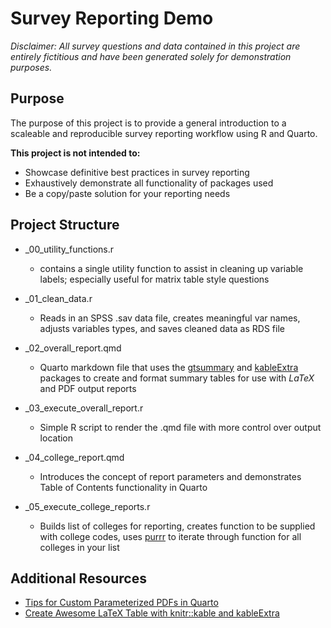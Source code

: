 # Survey Reporting Demo

*Disclaimer: All survey questions and data contained in this project are entirely fictitious and have been generated solely for demonstration purposes.*

## Purpose

The purpose of this project is to provide a general introduction to a scaleable and reproducible survey reporting workflow using R and Quarto.

**This project is not intended to:**

-   Showcase definitive best practices in survey reporting
-   Exhaustively demonstrate all functionality of packages used
-   Be a copy/paste solution for your reporting needs

## Project Structure

-   \_00_utility_functions.r

    -   contains a single utility function to assist in cleaning up variable labels; especially useful for matrix table style questions

-   \_01_clean_data.r

    -   Reads in an SPSS .sav data file, creates meaningful var names, adjusts variables types, and saves cleaned data as RDS file

-   \_02_overall_report.qmd

    -   Quarto markdown file that uses the [gtsummary](https://www.danieldsjoberg.com/gtsummary/) and [kableExtra](https://haozhu233.github.io/kableExtra/) packages to create and format summary tables for use with $LaTeX$ and PDF output reports

-   \_03_execute_overall_report.r

    -   Simple R script to render the .qmd file with more control over output location

-   \_04_college_report.qmd

    -   Introduces the concept of report parameters and demonstrates Table of Contents functionality in Quarto

-   \_05_execute_college_reports.r

    -   Builds list of colleges for reporting, creates function to be supplied with college codes, uses [purrr](https://purrr.tidyverse.org/) to iterate through function for all colleges in your list

## Additional Resources

-   [Tips for Custom Parameterized PDFs in Quarto](https://meghan.rbind.io/blog/2022-09-25-tips-for-custom-parameterized-pdfs-in-quarto/)
-   [Create Awesome LaTeX Table with knitr::kable and kableExtra](https://haozhu233.github.io/kableExtra/awesome_table_in_pdf.pdf)
